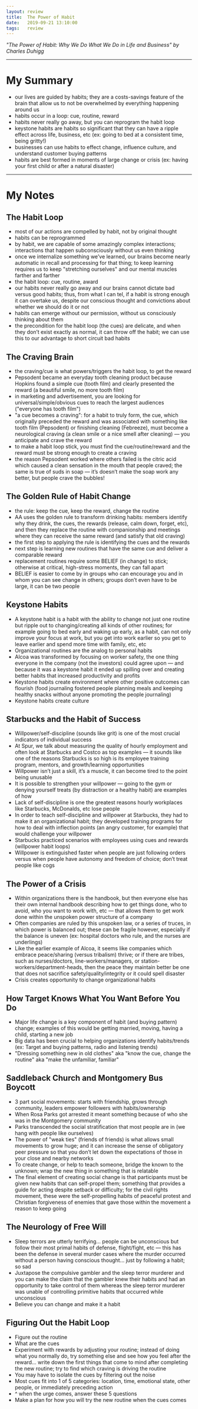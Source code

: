 ```yaml
---
layout: review
title:  The Power of Habit
date:   2019-09-21 13:10:00
tags:   review
---
```


_"The Power of Habit: Why We Do What We Do in Life and Business" by Charles Duhigg_

---

# My Summary

- our lives are guided by habits; they are a costs-savings feature of the brain that allow us to not be overwhelmed by everything happening around us
- habits occur in a loop: cue, routine, reward
- habits never really go away, but you can reprogram the habit loop
- keystone habits are habits so significant that they can have a ripple effect across life, business, etc (ex: going to bed at a consistent time, being gritty!)
- businesses can use habits to effect change, influence culture, and understand customer buying patterns
- habits are best formed in moments of large change or crisis (ex: having your first child or after a natural disaster)

---

# My Notes

## The Habit Loop

- most of our actions are compelled by habit, not by original thought
- habits can be reprogrammed
- by habit, we are capable of some amazingly complex interactions; interactions that happen subconsciously without us even thinking
- once we internalize something we’ve learned, our brains become nearly automatic in recall and processing for that thing; to keep learning requires us to keep "stretching ourselves" and our mental muscles farther and farther
- the habit loop: cue, routine, award
- our habits never really go away and our brains cannot dictate bad versus good habits; thus, from what I can tel, if a habit is strong enough it can overtake us, despite our conscious thought and convictions about whether we should do it or not
- habits can emerge without our permission, without us consciously thinking about them
- the precondition for the habit loop (the cues) are delicate, and when they don’t exist exactly as normal, it can throw off the habit; we can use this to our advantage to short circuit bad habits

## The Craving Brain

- the craving/cue is what powers/triggers the habit loop, to get the reward
- Pepsodent became an everyday tooth cleaning product because Hopkins found a simple cue (tooth film) and clearly presented the reward (a beautiful smile, no more tooth film)
- in marketing and advertisement, you are looking for universal/simple/obvious cues to reach the largest audiences  ("everyone has tooth film")
- "a cue becomes a craving": for a habit to truly form, the cue, which originally preceded the reward and was associated with something like tooth film (Pepsodent) or finishing cleaning (Febreeze), must become a neurological craving (a clean smile or a nice smell after cleaning) — you anticipate and crave the reward
- to make a habit loop stick, you must find the cue/routine/reward and the reward must be strong enough to create a craving
- the reason Pepsodent worked where others failed is the citric acid which caused a clean sensation in the mouth that people craved; the same is true of suds in soap — it’s doesn’t make the soap work any better, but people crave the bubbles!

## The Golden Rule of Habit Change

- the rule: keep the cue, keep the reward, change the routine
- AA uses the golden rule to transform drinking habits: members identify why they drink, the cues, the rewards (release, calm down, forget, etc), and then they replace the routine with companionship and meetings where they can receive the same reward (and satisfy that old craving)
- the first step to applying the rule is identifying the cues and the rewards
- next step is learning new routines that have the same cue and deliver a comparable reward
- replacement routines require some BELIEF (in change) to stick; otherwise at critical, high-stress moments, they can fall apart
- BELIEF is easier to come by in groups who can encourage you and in whom you can see change in others; groups don’t even have to be large, it can be two people

## Keystone Habits

- A keystone habit is a habit with the ability to change not just one routine but ripple out to changing/creating all kinds of other routines; for example going to bed early and waking up early, as a habit, can not only improve your focus at work, but you get into work earlier so you get to leave earlier and spend more time with family, etc, etc
- Organizational routines are the analog to personal habits
- Alcoa was transformed by focusing on worker safety, the one thing everyone in the company (not the investors) could agree upon — and because it was a keystone habit it ended up spilling over and creating better habits that increased productivity and profits
- Keystone habits create environment where other positive outcomes can flourish (food journaling fostered people planning meals and keeping healthy snacks without anyone promoting the people journaling)
- Keystone habits create culture

## Starbucks and the Habit of Success

- Willpower/self-discipline (sounds like grit) is one of the most crucial indicators of individual success
- At Spur, we talk about measuring the quality of hourly employment and often look at Starbucks and Costco as top examples — it sounds like one of the reasons Starbucks is so high is its employee training program, mentors, and growth/learning opportunities
- Willpower isn’t just a skill, it’s a muscle, it can become tired to the point being unusable
- It is possible to strengthen your willpower — going to the gym or denying yourself treats (by distraction or a healthy habit) are examples of how
- Lack of self-discipline is one the greatest reasons hourly workplaces like Starbucks, McDonalds, etc lose people
- In order to teach self-discipline and willpower at Starbucks, they had to make it an organizational habit; they developed training programs for how to deal with inflection points (an angry customer, for example) that would challenge your willpower
- Starbucks practiced scenarios with employees using cues and rewards (willpower habit loops)
- Willpower is extinguished faster when people are just following orders versus when people have autonomy and freedom of choice; don’t treat people like cogs

## The Power of a Crisis

- Within organizations there is the handbook, but then everyone else has their own internal handbook describing how to get things done, who to avoid, who you want to work with, etc — that allows them to get work done within the unspoken power structure of a company
- Often companies are ruled by this unspoken law, or a series of truces, in which power is balanced out; these can be fragile however, especially if the balance is uneven (ex: hospital doctors who rule, and the nurses are underlings)
- Like the earlier example of Alcoa, it seems like companies which embrace peace/sharing (versus tribalism) thrive; or if there are tribes, such as nurses/doctors, line-workers/managers, or station-workers/department-heads, then the peace they maintain better be one that does not sacrifice safety/quality/integrity or it could spell disaster
- Crisis creates opportunity to change organizational habits

## How Target Knows What You Want Before You Do

- Major life change is a key component of habit (and buying pattern) change; examples of this would be getting married, moving, having a child, starting a new job
- Big data has been crucial to helping organizations identify habits/trends (ex: Target and buying patterns, radio and listening trends)
- "Dressing something new in old clothes" aka "know the cue, change the routine" aka "make the unfamiliar, familiar"

## Saddleback Church and Montgomery Bus Boycott

- 3 part social movements: starts with friendship, grows through community, leaders empower followers with habits/ownership
- When Rosa Parks got arrested it meant something because of who she was in the Montgomery community
- Parks transcended the social stratification that most people are in (we hang with people like ourselves)
- The power of "weak ties" (friends of friends) is what allows small movements to grow huge; and it can increase the sense of obligatory peer pressure so that you don’t let down the expectations of those in your close and nearby networks
- To create change, or help to teach someone, bridge the known to the unknown; wrap the new thing in something that is relatable
- The final element of creating social change is that participants must be given new habits that can self-propel them; something that provides a guide for acting despite setback or difficulty; for the civil rights movement, these were the self-propelling habits of peaceful protest and Christian forgiveness of enemies that gave those within the movement a reason to keep going

## The Neurology of Free Will

- Sleep terrors are utterly terrifying... people can be unconscious but follow their most primal habits of defense, flight/fight, etc — this has been the defense in several murder cases where the murder occurred without a person having conscious thought... just by following a habit; so sad
- Juxtapose the compulsive gambler and the sleep terror murderer and you can make the claim that the gambler knew their habits and had an opportunity to take control of them whereas the sleep terror murderer was unable of controlling primitive habits that occurred while unconscious
- Believe you can change and make it a habit

## Figuring Out the Habit Loop

- Figure out the routine
- What are the cues
- Experiment with rewards by adjusting your routine; instead of doing what you normally do, try something else and see how you feel after the reward... write down the first things that come to mind after completing the new routine; try to find which craving is driving the routine
- You may have to isolate the cues by filtering out the noise
- Most cues fit into 1 of 5 categories: location, time, emotional state, other people, or immediately preceding action
- ^ when the urge comes, answer these 5 questions
- Make a plan for how you will try the new routine when the cues comes
